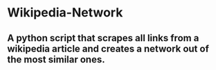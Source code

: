 # Wikipedia-Network
## A python script that scrapes all links from a wikipedia article and creates a network out of the most similar ones.




